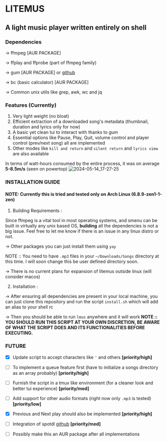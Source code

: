 # LITEMUS
## A light music player written entirely on shell

### Dependencies
-> ffmpeg [AUR PACKAGE]

-> ffplay and ffprobe (part of ffmpeg family)

-> gum [AUR PACKAGE] or [github](https://github.com/charmbracelet/gum)

-> bc (basic calculator) [AUR PACKAGE]

-> Common unix utils like grep, awk, wc and jq

### Features (Currently)
1. Very light weight (no bloat)
2. Efficient extraction of a downloaded song's metadata (thumbnail, duration and lyrics only for now)
3. A basic yet clean tui to interact with thanks to gum
4. Essential options like Pause, Play, Quit, volume control and player control (prev/next song) all are implemented
5. Other modes like `kill and return` and `silent return` and `lyrics view` are also available

In terms of watt-hours consumed by the entire process, it was on average **5-8.5m/s** (seen on powertop)
![2024-05-14_17-27-25](https://github.com/nots1dd/litemus/assets/140317709/3293cb4a-cd03-4f4d-a425-c1b2497dcf0b)


### INSTALLATION GUIDE
#### NOTE: Currently this is tried and tested only on Arch Linux (6.8.9-zen1-1-zen)
1. Building Requirements :

Since ffmpeg is a vital tool in most operating systems, and smenu can be built in virtually any unix based OS, **building** all the dependencies is not a big issue.
Feel free to let me know if there is an issue in any linux distro or not.

-> Other packages you can just install them using `yay`

NOTE :: You need to have `.mp3` files in your `~/Downloads/Songs` directory at this time. I will soon change this be user defined directory soon.

-> There is no current plans for expansion of litemus outside linux (will consider macos)

2. Installation :

-> After ensuring all dependencies are present in your local machine, you can just clone this repository and run the script `install.sh` which will add an alias to your shell rc

-> Then you should be able to run `lmus` anywhere and it will work
**NOTE :: YOU SHOULD RUN THIS SCRIPT AT YOUR OWN DISCRETION, BE AWARE OF WHAT THE SCRIPT DOES AND ITS FUNCTIONALITIES BEFORE EXECUTING.**

### FUTURE
- [x] Update script to accept characters like `'` and others **[priority/high]**

- [ ] To implement a queue feature first (have to initialize a songs directory as an array probably) **[priority/high]**

- [ ] Furnish the script in a tmux like environment (for a cleaner look and better tui experience) **[priority/med]**

- [ ] Add support for other audio formats (right now only `.mp3` is tested) **[priority/low]**

- [x] Previous and Next play should also be implemented **[priority/high]**

- [ ] Integration of spotdl [github](https://github.com/spotDL/spotify-downloader) **[priority/med]**

- [ ] Possibly make this an AUR package after all implementations
